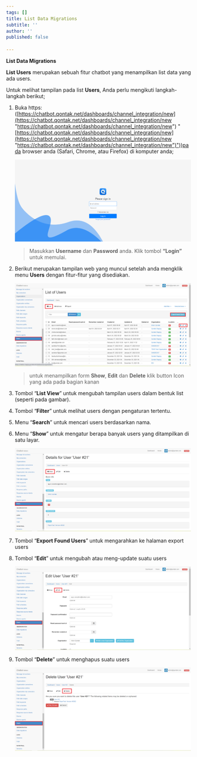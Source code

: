 ```yaml
---
tags: []
title: List Data Migrations
subtitle: ''
author: ''
published: false

---
```

**List Data Migrations**

**List Users** merupakan sebuah fitur chatbot yang menampilkan list data yang ada users.

Untuk melihat tampilan pada list **Users**, Anda perlu mengikuti langkah-langkah berikut;

1. Buka https: ([https://chatbot.qontak.net/dashboards/channel_integration/new](https://chatbot.qontak.net/dashboards/channel_integration/new "https://chatbot.qontak.net/dashboards/channel_integration/new") "[https://chatbot.qontak.net/dashboards/channel_integration/new](https://chatbot.qontak.net/dashboards/channel_integration/new "https://chatbot.qontak.net/dashboards/channel_integration/new")"))pada browser anda (Safari, Chrome, atau Firefox) di komputer anda;

   ![](/uploads/channell.PNG)

   > Masukkan **Username** dan **Password** anda. Klik tombol **“Login”** untuk memulai.
2. Berikut merupakan tampilan web yang muncul setelah anda mengklik menu **Users** dengan fitur-fitur yang disediakan.

   ![](/uploads/users1.PNG)

   > untuk menampilkan form **Show**, **Edit** dan **Delete** klik button Icon yang ada pada bagian kanan
3. Tombol “**List View**” untuk mengubah tampilan users dalam bentuk list (seperti pada gambar).
4. Tombol “**Filter**” untuk melihat users dengan pengaturan tertentu.
5. Menu “**Search**” untuk mencari users berdasarkan nama.
6. Menu “**Show**” untuk mengatur berapa banyak users yang ditampilkan di satu layar.

   ![](/uploads/users2.PNG)
7. Tombol “**Export Found Users**” untuk mengarahkan ke halaman export users
8. Tombol “**Edit**” untuk mengubah atau meng-update suatu users

   ![](/uploads/users3.PNG)
9. Tombol “**Delete**” untuk menghapus suatu users

   ![](/uploads/users4.PNG)